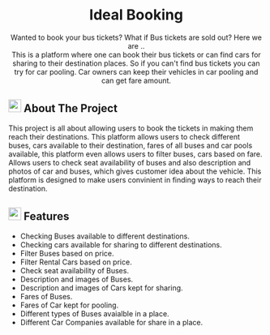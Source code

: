 <h1 align="center">Ideal Booking</h1>
<p align="center">
     Wanted to book your bus tickets? What if Bus tickets are sold out? Here we are ..<br/> 
    This is a platform where one can book their bus tickets or can find cars for sharing to their destination places. So if you can't find bus tickets 
    you can try for car pooling. Car owners can keep their vehicles in car pooling and can get fare amount.<br/>
</p>

<!-- ABOUT THE PROJECT -->
## <img src="https://cdn-icons-png.flaticon.com/512/3306/3306613.png" width="25" height="25"> About The Project
<p> This project is all about allowing users to book the tickets in making them reach their destinations. This platform allows users to check different buses, cars available 
to their destination, fares of all buses and car pools available, this platform even allows users to filter buses, cars based on fare. Allows users to check seat availability of buses
and also description and photos of car and buses, which gives customer idea about the vehicle. This platform is designed to make users convinient in finding ways to reach their 
destination. 


## <img src="https://cdn-icons-png.flaticon.com/512/427/427735.png" width="25" height="25"> Features
* Checking Buses available to different destinations.
* Checking cars available for sharing to different destinations.
* Filter Buses based on price.
* Filter Rental Cars based on price.
* Check seat availability of Buses.
* Description and images of Buses.
* Description and images of Cars kept for sharing.
* Fares of Buses.
* Fares of Car kept for pooling.
* Different types of Buses avaialble in a place.
* Different Car Companies available for share in a place.
